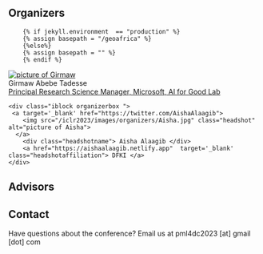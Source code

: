 

## Organizers  

        {% if jekyll.environment  == "production" %}
        {% assign basepath = "/geoafrica" %}
        {%else%}
        {% assign basepath = "" %}
        {% endif %}
       
<div>
    <div class="iblock organizerbox ">
    <a target='_blank' href="https://www.microsoft.com/en-us/research/people/gtadesse/">
     <img src="{{basepath}}/images/organizers/girmaw.jpg" class="headshot" alt="picture of Girmaw">
      </a>
        <div class="headshotname"> Girmaw Abebe Tadesse</div>
        <a href="https://www.microsoft.com/en-us/research/people/gtadesse/"  target='_blank' class="headshotaffiliation"> Principal Research Science Manager, Microsoft, AI for Good Lab  </a>
    </div>
  </div>
 
        
    <div class="iblock organizerbox ">
     <a target='_blank' href="https://twitter.com/AishaAlaagib">
        <img src="/iclr2023/images/organizers/Aisha.jpg" class="headshot" alt="picture of Aisha">
      </a>
        <div class="headshotname"> Aisha Alaagib </div>
        <a href="https://aishaalaagib.netlify.app"  target='_blank' class="headshotaffiliation"> DFKI </a>
    </div>
        
</div>


## Advisors



## Contact

Have questions about the conference? Email us at pml4dc2023 [at] gmail [dot] com
